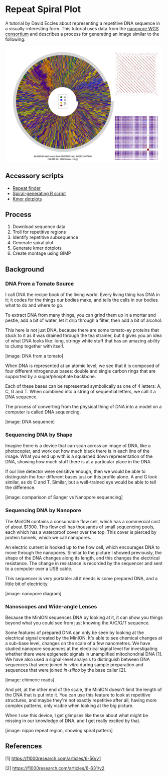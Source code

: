 # Repeat Spiral Plot

A tutorial by David Eccles about representing a repetitive DNA sequence in a visually-interesting form. This tutorial uses data from the [nanopore WGS consortium](https://github.com/nanopore-wgs-consortium/) and describes a process for generating an image similar to the following:

<img src="pics/repeat_spiral_small.png" alt="Repeat spiral plot for NA12878" title="Repeat spiral plot for NA12878" width="512"/>

## Accessory scripts

* [Repeat finder](https://github.com/gringer/bioinfscripts/blob/master/fastx-rlength.pl)
* [Spiral-generating R script](https://github.com/gringer/bioinfscripts/blob/master/seqmat.r)
* [Kmer dotplots](https://github.com/gringer/bioinfscripts/blob/master/fastx-kdotplot.pl)

## Process

1. Download sequence data
2. Troll for repetitive regions
3. Identify repetitive subsequence
4. Generate spiral plot
5. Generate kmer dotplots
6. Create montage using GIMP

## Background

### DNA From a Tomato Source

I call DNA the recipe book of the living world. Every living thing has
DNA in it; it codes for the things our bodies make, and tells the
cells in our bodies what to do and where to go.

To extract DNA from many things, you can grind them up in a mortar and
pestle, add a bit of water, let it drip through a filter, then add a
bit of alcohol.

This here is not just DNA, because there are some tomato-ey proteins
that stuck to it as it was drained through the tea strainer, but it
gives you an idea of what DNA looks like: long, stringy white stuff
that has an amazing ability to clump together with itself.

[image: DNA from a tomato]

When DNA is represented at an atomic level, we see that it is
composed of four different nitrogenous bases: double and single carbon
rings that are supported by a sugar/phosphate backbone.

Each of these bases can be represented symbolically as one of 4
letters: A, C, G and T. When combined into a string of sequential
letters, we call it a DNA sequence.

The process of converting from the physical thing of DNA into a model
on a computer is called DNA sequencing.

[image: DNA sequence]

### Sequencing DNA by Shape

Imagine there is a device that can scan across an image of DNA, like a
photocopier, and work out how much black there is in each line of the
image. What you end up with is a squashed down representation of the
DNA, showing how much stuff there is at a particular place in the
DNA.

If our line detector were sensitive enough, then we would be able to
distinguish the four different bases just on this profile alone. A and
G look similar, as do C and T. Similar, but a well-trained eye would
be able to tell the difference.

[image: comparison of Sanger vs Nanopore sequencing]

### Sequencing DNA by Nanopore

The MinION contains a consumable flow cell, which has a commercial
cost of about \$1300. This flow cell has thousands of small sequencing
pools, each which has a waterproof cover over the top. This cover is
pierced by protein tunnels, which we call nanopores.

An electric current is hooked up to the flow cell, which encourages
DNA to move through the nanopores. Similar to the picture I showed
previously, the shape of the DNA changes along its length, and this
changes the electrical resistance. The change in resistance is
recorded by the sequencer and sent to a computer over a USB cable.

This sequencer is very portable: all it needs is some prepared DNA,
and a little bit of electricity.

[image: nanopore diagram]

### Nanoscopes and Wide-angle Lenses

Because the MinION sequences DNA by looking at it, it can show you
things beyond what you could see from just knowing the A/C/G/T
sequence.

Some features of prepared DNA can only be seen by looking at the electrical signal created by the MinION. It's able to see chemical changes at a sub-base level, changes on the scale of a few nanometres. We have studied nanopore sequences at the electrical signal level for investigating whether there were epigenetic signals in unamplified mitochondrial DNA [1]. We have also used a signal-level analysis to distinguish between DNA sequences that were joined *in-vitro* during sample preparation and sequences that were joined *in-silico* by the base caller [2].

[image: chimeric reads]

And yet, at the other end of the scale, the MinION doesn't limit the
length of the DNA that is put into it. You can use this feature to
look at repetitive structures, and maybe they're not exactly
repetitive after all, having more complex patterns, only visible when
looking at the big picture.

When I use this device, I get glimpses like these about what might be
missing in our knowledge of DNA, and I get really excited by that.

[image: nippo repeat region, showing spiral pattern]

## References

[1] https://f1000research.com/articles/6-56/v1

[2] https://f1000research.com/articles/6-631/v2